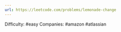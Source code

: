```yaml
---
url: https://leetcode.com/problems/lemonade-change
---
```


Difficulty: #easy
Companies: #amazon #atlassian
